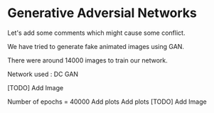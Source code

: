 # Generative Adversial Networks

Let's add some comments which might cause some conflict.

We have tried to generate fake animated images using GAN.

There were around 14000 images to train our network. 

Network used : DC GAN

[TODO] Add Image

Number of epochs = 40000
Add plots
Add plots
[TODO] Add Image